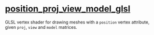 # [position_proj_view_model_glsl](position_proj_view_model_glsl.hpp)

GLSL vertex shader for drawing meshes with a `position` vertex attribute, given `proj`, `view` and `model` matrices.